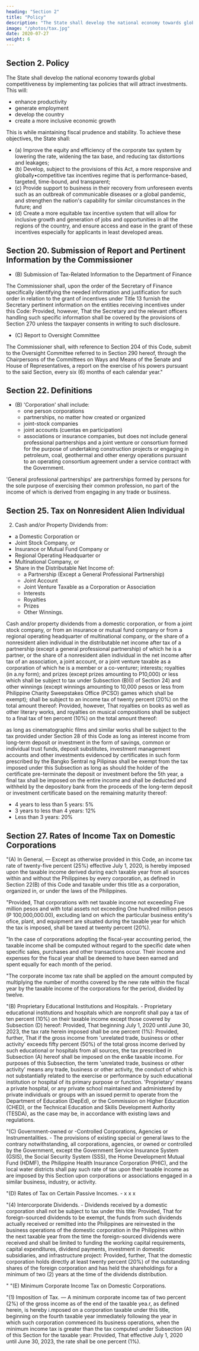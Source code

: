 ```yaml
---
heading: "Section 2"
title: "Policy"
description: "The State shall develop the national economy towards global competitiveness by implementing tax policies that will attract investments"
image: "/photos/tax.jpg"
date: 2020-07-27 
weight: 6
---
```



<!-- Eighteenth Congress
Second Regular Session -->

<!-- [ REPUBLIC ACT NO. 11534, March 26, 2021 ] -->


## Section 2. Policy

The State shall develop the national economy towards global competitiveness by implementing tax policies that will attract investments. This will:
- enhance productivity
- generate employment
- develop the country
- create a more inclusive economic growth

This is while maintaining fiscal prudence and stability. To achieve these objectives, the State shall:

- (a) Improve the equity and efficiency of the corporate tax system by lowering the rate, widening the tax base, and reducing tax distortions and leakages;
- (b) Develop, subject to the provisions of this Act, a more responsive and globally•competitive tax incentives regime that is performance-based, targeted, time-bound, and transparent;
- (c) Provide support to business in their recovery from unforeseen events such as an outbreak of communicable diseases or a global pandemic, and strengthen the nation's capability for similar circumstances in the future; and
- (d) Create a more equitable tax incentive system that will allow for inclusive growth and generation of jobs and opportunities in all the regions of the country, and ensure access and ease in the grant of these incentives especially for applicants in least developed areas.

<!-- ## Section 3. Section 20 of the National Internal Revenue Code of 1997, as follows: -->

## Section 20. Submission of Report and Pertinent Information by the Commissioner

- (B) Submission of Tax-Related Information to the Department of Finance

The Commissioner shall, upon the order of the Secretary of Finance specifically identifying the needed information and justification for such order in relation to the grant of incentives under Title 13 furnish the Secretary pertinent information on the entities receiving incentives under this Code: Provided, however, That the Secretary and the relevant officers handling such specific information shall be covered by the provisions of Section 270 unless the taxpayer consents in writing to such disclosure.

- (C) Report to Oversight Committee

The Commissioner shall, with reference to Section 204 of this Code, submit to the Oversight Committee referred to in Section 290 hereof, through the Chairpersons of the Committees on Ways and Means of the Senate and House of Representatives, a report on the exercise of his powers pursuant to the said Section, every six (6) months of each calendar year."

<!-- Section 4. Section 22 of the National Internal Revenue Code of 1997, as amended, is hereby further amended to read as follows: -->

## Section 22. Definitions

- (B) 'Corporation' shall include:
  - one person corporations
  - partnerships, no matter how created or organized
  - joint-stock companies
  - joint accounts (cuentas en participation)
  - associations or insurance companies, but does not include general professional partnerships and a joint venture or consortium formed for the purpose of undertaking construction projects or engaging in petroleum, coal, geothermal and other energy operations pursuant to an operating consortium agreement under a service contract with the Government. 

'General professional partnerships' are partnerships formed by persons for the sole purpose of exercising their common profession, no part of the income of which is derived from engaging in any trade or business.


<!-- ## Section 5. Section 25 of the National Internal Revenue Code of 1997, as amended, is hereby further amended to read as follows: -->

## Section 25. Tax on Nonresident Alien Individual

2. Cash and/or Property Dividends from:
- a Domestic Corporation or
- Joint Stock Company, or
- Insurance or Mutual Fund Company or
- Regional Operating Headquarter or
- Multinational Company, or
- Share in the Distributable Net Income of:
  - a Partnership (Except a General Professional Partnership)
  - Joint Account
  - Joint Venture Taxable as a Corporation or Association
  - Interests
  - Royalties
  - Prizes
  - Other Winnings.

Cash and/or property dividends from a domestic corporation, or from a joint stock company, or from an insurance or mutual fund company or from a regional operating headquarter of multinational company, or the share of a nonresident alien individual in the distributable net income after tax of a partnership (except a general professional partnership) of which he is a partner, or the share of a nonresident alien individual in the net income after tax of an association, a joint account, or a joint venture taxable as a corporation of which he is a member or a co-venturer; interests; royalties (in a.ny form); and 
prizes (except prizes amounting to P10,000) or less which shall be subject to tax under Subsection (B)(l) of Section 24) and other winnings (except winnings amounting to 10,000 pesos or less from Philippine Charity Sweepstakes Office (PCSO) games which shall be exempt); shall be subject to an income tax of twenty percent (20%) on the total amount thereof: Provided, however, That royalties on books as well as other literary works, and royalties on musical compositions shall be subject to a final tax of ten percent (10%) on the total amount thereof: 

as long as cinematographic films and similar works shall be subject to the tax provided under Section 28 of this Code
as long as interest income from long-term deposit or investment in the form of savings, common or individual trust funds, deposit substitutes, investment management accounts and other investments evidenced by certificates in such form prescribed by the Bangko Sentral ng Pilipinas shall be exempt from the tax imposed under this Subsection
as long as should the holder of the certificate pre-terminate the deposit or investment before the 5th year, a final tax shall be imposed on the entire income and shall be deducted and withheld by the depository bank from the proceeds of the long-term deposit or investment certificate based on the remaining maturity thereof:

- 4 years to less than 5 years: 5%
- 3 years to less than 4 years: 12%
- Less than 3 years: 20%


<!-- ## Section 6. Section 27 of the National Internal Revenue Code of 1997, as amended, is hereby further amended to read as follows: -->

## Section 27. Rates of Income Tax on Domestic Corporations

"(A) In General, — Except as otherwise provided in this Code, an income tax rate of twenty-five percent (25%) effective July 1, 2020, is hereby imposed upon the taxable income derived during each taxable year from all sources within and without the Philippines by every corporation, as defined in Section 22(B) of this Code and taxable under this title as a corporation, organized in, or under the laws of the Philippines.

"Provided, That corporations with net taxable income not exceeding Five million pesos and with total assets not exceeding One hundred million pesos (P 100,000,000.00), excluding land on which the particular business entity's ofice, plant, and equipment are situated during the taxable year for which the tax is imposed, shall be taxed at twenty percent (20%).

"In the case of corporations adopting the fiscal-year accounting period, the taxable income shall be computed without regard to the specific date when specific sales, purchases and other transactions occur. Their income and expenses for the fiscal year shall be deemed to have been earned and spent equally for each month of the period.

"The corporate income tax rate shall be applied on the amount computed by multiplying the number of months covered by the new rate within the fiscal year by the taxable income of the corporations for the period, divided by twelve.

"(B) Proprietary Educational Institutions and Hospitals. - Proprietary educational institutions and hospitals which are nonprofit shall pay a tax of ten percent (10%) on their taxable income except those covered by Subsection (D) hereof: Provided, That beginning July 1, 2020 until June 30, 2023, the tax rate herein imposed shall be one percent (1%): Provided, further, That if the gross income from 'unrelated trade, business or other activity' exceeds fifty percent (50%) of the total gross income derived by such educational or hospitals from all sources, the tax prescribed in Subsection (A) hereof shall be imposed on the en&e taxable income. For purposes of this Subsection, the term 'unrelated trade, business or other activity' means any trade, business or other activity, the conduct of which is not substantially related to the exercise or performance by such educational institution or hospital of its primary purpose or function. 'Proprietary' means a private hospital, or any private school maintained and administered by private individuals or groups with an issued permit to operate from the Department of Education (DepEd), or the Commission on Higher Education (CHED), or the Technical Education and Skills Development Authority (TESDA), as the case may be, in accordance with existing laws and regulations.

"(C) Government-owned or -Controlled Corporations, Agencies or Instrumentalities. - The provisions of existing special or general laws to the contrary notwithstanding, all corporations, agencies, or owned or controlled by the Government, except the Government Service Insurance System (GSIS), the Social Security System (SSS), the Home Development Mutual Fund (HDMF), the Philippine Health Insurance Corporation (PHIC), and the local water districts shall pay such rate of tax upon their taxable income as are imposed by this Section upon corporations or associations engaged in a similar business, industry, or activity.

"(D) Rates of Tax on Certain Passive Incomes. - x x x


"(4) Intercorporate Dividends. - Dividends received by a domestic corporation shall not be subject to tax under this title: Provided, That for foreign-sourced dividends to be exempt, the funds from such dividends actually received or remitted into the Philippines are reinvested in the business operations of the domestic corporation in the Philippines within the next taxable year from the time the foreign-sourced dividends were received and shall be limited to funding the working capital requirements, capital expenditures, dividend payments, investment in domestic subsidiaries, and infrastructure project: Provided, further, That the domestic corporation holds directly at least twenty percent (20%) of the outstanding shares of the foreign corporation and has held the shareholdings for a minimum of two (2) years at the time of the dividends distribution.

"
"(E) Minimum Corporate Income Tax on Domestic Corporations.

"(1) Imposition of Tax. — A minimum corporate income tax of two percent (2%) of the gross income as of the end of the taxable yea.r, as defined herein, is hereby i.mposed on a corporation taxable under this title, beginning on the fourth taxable year immediately following the year in which such corporation commenced its business operations, when the minimum income tax is greater than the tax computed under Subsection (A) of this Section for the taxable year: Provided, That effective July 1, 2020 until June 30, 2023, the rate shall be one percent (1%).
